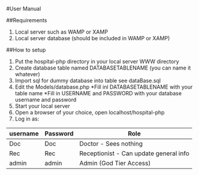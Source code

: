 #User Manual

##Requirements

1) Local server such as WAMP or XAMP
2) Local server database (should be included in WAMP or XAMP)

##How to setup 

1) Put the hospital-php directory in your local server WWW directory
2) Create database table named DATABASETABLENAME (you can name it whatever) 
3) Import sql for dummy database into table see dataBase.sql
4) Edit the Models/database.php 
    *Fill inl DATABASETABLENAME with your table name
    *Fill in USERNAME and PASSWORD with your database username and password
5) Start your local server
6) Open a browser of your choice, open localhost/hospital-php
7) Log in as:

| username     | Password      | Role                              |
| ------------ | ------------- | --------------------------------- |
| Doc          | Doc           | Doctor - Sees nothing             |
| Rec          | Rec           | Receptionist - Can update general info   |
| admin        | admin         | Admin (God Tier Access)           |